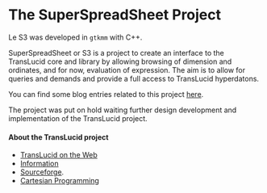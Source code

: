 # The SuperSpreadSheet Project 

Le S3 was developed in `gtkmm` with C++.

SuperSpreadSheet or S3 is a project to create an interface to the
TransLucid core and library by allowing browsing of dimension and
ordinates, and for now, evaluation of expression. The aim is to allow for
queries and demands and provide a full access to TransLucid hyperdatons.

You can find some blog entries related to this project 
[here](http://superspreadsheet.wordpress.com/category/superspreadsheet/).

The project was put on hold waiting further design development and
implementation of the TransLucid project.

#### About the TransLucid project

- [TransLucid on the Web](http://translucid.web.cse.unsw.edu.au/tlweb)
- [Information](http://translucid.web.cse.unsw.edu.au/)
- [Sourceforge](http://sourceforge.net/projects/translucid/). 
- [Cartesian Programming](http://cartesianprogramming.com/)

